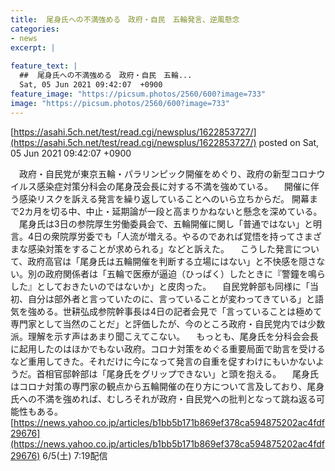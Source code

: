 ```yaml
---
title:  尾身氏への不満強める　政府・自民　五輪発言、逆風懸念  
categories:
- news
excerpt: |
  
feature_text: |
  ##  尾身氏への不満強める　政府・自民　五輪...
  Sat, 05 Jun 2021 09:42:07  +0900
feature_image: "https://picsum.photos/2560/600?image=733"
image: "https://picsum.photos/2560/600?image=733"
---
```


[https://asahi.5ch.net/test/read.cgi/newsplus/1622853727/](https://asahi.5ch.net/test/read.cgi/newsplus/1622853727/)
posted on Sat, 05 Jun 2021 09:42:07  +0900

<!--more-->

　政府・自民党が東京五輪・パラリンピック開催をめぐり、政府の新型コロナウイルス感染症対策分科会の尾身茂会長に対する不満を強めている。 　開催に伴う感染リスクを訴える発言を繰り返していることへのいら立ちからだ。 開幕まで2カ月を切る中、中止・延期論が一段と高まりかねないと懸念を深めている。 　尾身氏は3日の参院厚生労働委員会で、五輪開催に関し「普通ではない」と明言。4日の衆院厚労委でも「人流が増える。やるのであれば覚悟を持ってさまざまな感染対策をすることが求められる」などと訴えた。 　こうした発言について、政府高官は「尾身氏は五輪開催を判断する立場にはない」と不快感を隠さない。別の政府関係者は「五輪で医療が逼迫（ひっぱく）したときに『警鐘を鳴らした』としておきたいのではないか」と皮肉った。 　自民党幹部も同様に「当初、自分は部外者と言っていたのに、言っていることが変わってきている」と語気を強める。世耕弘成参院幹事長は4日の記者会見で「言っていることは極めて専門家として当然のことだ」と評価したが、今のところ政府・自民党内では少数派。理解を示す声はあまり聞こえてこない。 　もっとも、尾身氏を分科会会長に起用したのはほかでもない政府。コロナ対策をめぐる重要局面で助言を受けるなど重用してきた。それだけに今になって発言の自重を促すわけにもいかないようだ。首相官邸幹部は「尾身氏をグリップできない」と頭を抱える。 　尾身氏はコロナ対策の専門家の観点から五輪開催の在り方について言及しており、尾身氏への不満を強めれば、むしろそれが政府・自民党への批判となって跳ね返る可能性もある。　 [https://news.yahoo.co.jp/articles/b1bb5b171b869ef378ca594875202ac4fdf29676](https://news.yahoo.co.jp/articles/b1bb5b171b869ef378ca594875202ac4fdf29676) 6/5(土) 7:19配信
